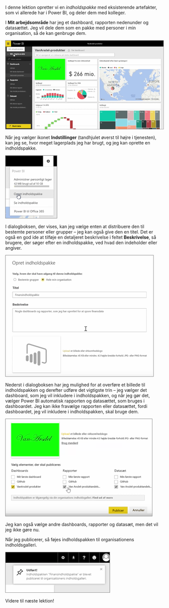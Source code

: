 I denne lektion opretter vi en *indholdspakke* med eksisterende artefakter, som vi allerede har i Power BI, og deler dem med kolleger.

I **Mit arbejdsområde** har jeg et dashboard, rapporten nedenunder og datasættet. Jeg vil dele dem som en pakke med personer i min organisation, så de kan genbruge dem.

![Del og samarbejd i Power BI](./media/6-2-create-content-packs/pbi_learn06_02myworkspacenohilite.png)

Når jeg vælger ikonet **Indstillinger** (tandhjulet øverst til højre i tjenesten), kan jeg se, hvor meget lagerplads jeg har brugt, og jeg kan oprette en indholdspakke.

![Del og samarbejd i Power BI](./media/6-2-create-content-packs/pbi_learn06_02options.png)

I dialogboksen, der vises, kan jeg vælge enten at distribuere den til bestemte personer eller grupper – jeg kan også give den en titel. Det er også en god ide at tilføje en detaljeret beskrivelse i feltet **Beskrivelse**, så brugere, der søger efter en indholdspakke, ved hvad den indeholder eller angiver.

![Del og samarbejd i Power BI](./media/6-2-create-content-packs/pbi_learn06_02create_contpktop.png)

Nederst i dialogboksen har jeg mulighed for at overføre et billede til indholdspakken og derefter udføre det vigtigste trin – jeg vælger det dashboard, som jeg vil inkludere i indholdspakken, og når jeg gør det, vælger Power BI automatisk rapporten og datasættet, som bruges i dashboardet. Jeg kan ikke fravælge rapporten eller datasættet, fordi dashboardet, jeg vil inkludere i indholdspakken, skal bruge dem.

![Del og samarbejd i Power BI](./media/6-2-create-content-packs/pbi_learn06_02create_contpk2ndhalf.png)

Jeg kan også vælge andre dashboards, rapporter og datasæt, men det vil jeg ikke gøre nu.

Når jeg publicerer, så føjes indholdspakken til organisationens indholdsgalleri.

![Del og samarbejd i Power BI](./media/6-2-create-content-packs/pbi_learn06_02contpksuccess.png)

Videre til næste lektion!

